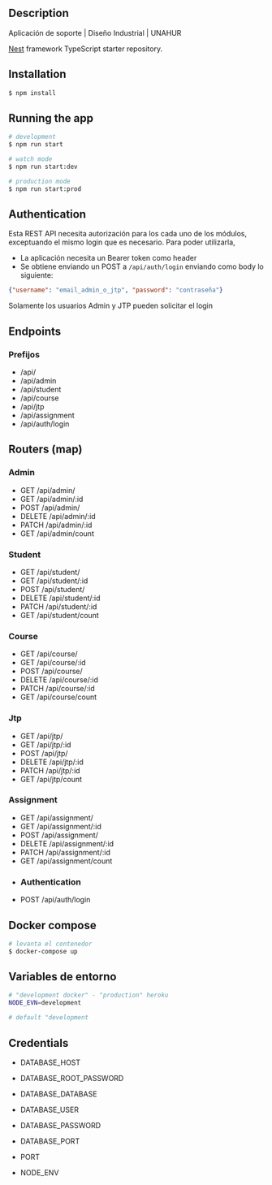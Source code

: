 ## Description

Aplicación de soporte | Diseño Industrial | UNAHUR

[Nest](https://github.com/nestjs/nest) framework TypeScript starter repository.

## Installation

```bash
$ npm install
```

## Running the app

```bash
# development
$ npm run start

# watch mode
$ npm run start:dev

# production mode
$ npm run start:prod
```

## Authentication
Esta REST API necesita autorización para los cada uno de los módulos, exceptuando el mismo login que es necesario.
Para poder utilizarla,
- La aplicación necesita un Bearer token como header
- Se obtiene enviando un POST a `/api/auth/login` enviando como body lo siguiente:
```json
{"username": "email_admin_o_jtp", "password": "contraseña"}
```
Solamente los usuarios Admin y JTP pueden solicitar el login

## Endpoints

### Prefijos 

- /api/
- /api/admin
- /api/student
- /api/course
- /api/jtp
- /api/assignment
- /api/auth/login

## Routers (map)

### Admin
- GET /api/admin/
- GET /api/admin/:id
- POST /api/admin/
- DELETE /api/admin/:id
- PATCH /api/admin/:id
- GET /api/admin/count
### Student
- GET /api/student/
- GET /api/student/:id
- POST /api/student/
- DELETE /api/student/:id
- PATCH /api/student/:id
- GET /api/student/count
### Course
- GET /api/course/
- GET /api/course/:id
- POST /api/course/
- DELETE /api/course/:id
- PATCH /api/course/:id
- GET /api/course/count
### Jtp
- GET /api/jtp/
- GET /api/jtp/:id
- POST /api/jtp/
- DELETE /api/jtp/:id
- PATCH /api/jtp/:id
- GET /api/jtp/count
### Assignment
- GET /api/assignment/
- GET /api/assignment/:id
- POST /api/assignment/
- DELETE /api/assignment/:id
- PATCH /api/assignment/:id
- GET /api/assignment/count
- ### Authentication
- POST /api/auth/login



## Docker compose
``` bash
# levanta el contenedor
$ docker-compose up
```
## Variables de entorno
 
```bash
# "development docker" - "production" heroku
NODE_EVN=development

# default "development
```

## Credentials

- DATABASE_HOST

- DATABASE_ROOT_PASSWORD

- DATABASE_DATABASE

- DATABASE_USER

- DATABASE_PASSWORD

- DATABASE_PORT

- PORT

- NODE_ENV

